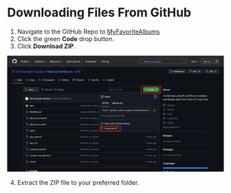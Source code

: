 # Downloading Files From GitHub 

1. Navigate to the GitHub Repo to [MyFavoriteAlbums](https://github.com/UW-Example-Student/MyFavoriteAlbums)
2. Click the green **Code** drop button. 
3. Click **Download ZIP**. 

![GitHub Download Zip Button](img/download-git.png)

4. Extract the ZIP file to your preferred folder. 


